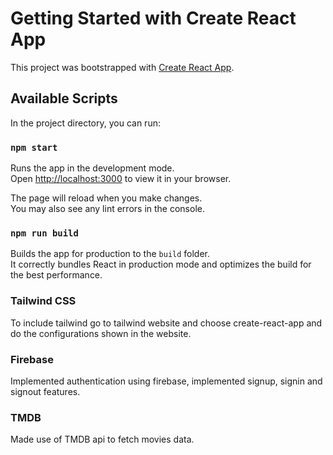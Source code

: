 # Getting Started with Create React App

This project was bootstrapped with [Create React App](https://github.com/facebook/create-react-app).

## Available Scripts

In the project directory, you can run:

### `npm start`

Runs the app in the development mode.\
Open [http://localhost:3000](http://localhost:3000) to view it in your browser.

The page will reload when you make changes.\
You may also see any lint errors in the console.

### `npm run build`

Builds the app for production to the `build` folder.\
It correctly bundles React in production mode and optimizes the build for the best performance.

### Tailwind CSS

To include tailwind go to tailwind website and choose create-react-app and do the configurations shown in the website.

### Firebase

Implemented authentication using firebase, implemented signup, signin and signout features.

### TMDB

Made use of TMDB api to fetch movies data.
